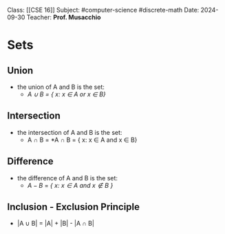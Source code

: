    
Class: [[CSE 16]]
Subject: #computer-science #discrete-math 
Date: 2024-09-30
Teacher: **Prof. Musacchio**

# Sets

## Union
- the union of A and B is the set: 
	- *A $\cup$ B = { x: x $\in$ A or x $\in$ B}*

## Intersection
- the intersection of A and B is the set: 
	- A $\cap$ B = *A $\cap$ B = { x: x $\in$ A and x $\in$ B}

## Difference
 - the difference of A and B is the set: 
	 - $A-B$ = *{ ${x}$:  ${x} \in{A}$ and ${x} \notin {B}$ }* 

## Inclusion - Exclusion Principle
- |A $\cup$ B| = |A| + |B| - |A $\cap$ B|




